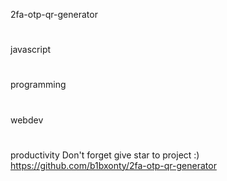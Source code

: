 2fa-otp-qr-generator
#
javascript
#
programming
#
webdev
#
productivity
Don't forget give star to project :)
https://github.com/b1bxonty/2fa-otp-qr-generator
